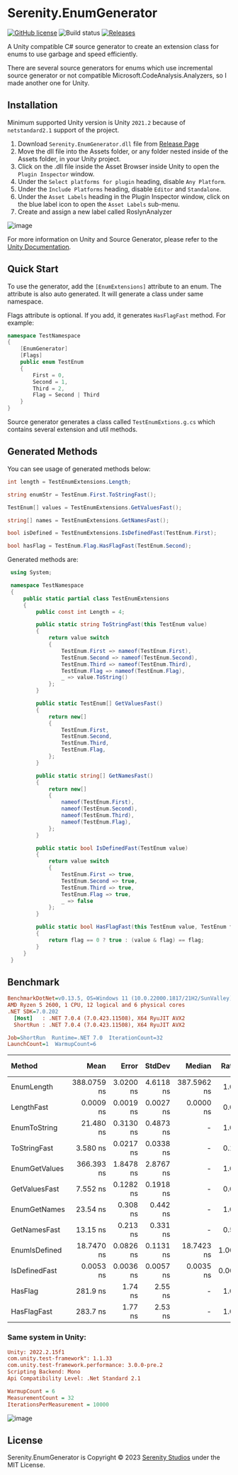 # Serenity.EnumGenerator
[![GitHub license](https://img.shields.io/badge/license-MIT-blue.svg)](https://raw.githubusercontent.com/serenitystudio/Serenity.EnumGenerator/master/LICENSE)
![Build status](https://github.com/serenitystudio/Serenity.EnumGenerator/actions/workflows/build-release.yml/badge.svg)
[![Releases](https://img.shields.io/github/release/serenitystudio/Serenity.EnumGenerator.svg)](https://github.com/serenitystudio/Serenity.EnumGenerator/releases)

A Unity compatible C# source generator to create an extension class for enums to use garbage and speed efficiently.

There are several source generators for enums which use incremental source generator or not compatible Microsoft.CodeAnalysis.Analyzers, so I made another one for Unity.

## Installation
Minimum supported Unity version is Unity `2021.2` because of `netstandard2.1` support of the project.

1. Download `Serenity.EnumGenerator.dll` file from [Release Page](https://github.com/serenitystudio/Serenity.EnumGenerator/releases)
2. Move the dll file into the Assets folder, or any folder nested inside of the Assets folder, in your Unity project.
3. Click on the .dll file inside the Asset Browser inside Unity to open the `Plugin Inspector` window.
4. Under the `Select platforms for plugin` heading, disable `Any Platform`. 
5. Under the `Include Platforms` heading, disable `Editor` and `Standalone`.
6. Under the `Asset Labels` heading in the Plugin Inspector window, click on the blue label icon to open the `Asset Labels` sub-menu.
7. Create and assign a new label called RoslynAnalyzer

![image](screenshots/UnityInspectorExample.png)

For more information on Unity and Source Generator, please refer to the [Unity Documentation](https://docs.unity3d.com/Manual/roslyn-analyzers.html).

## Quick Start
To use the generator, add the `[EnumExtensions]` attribute to an enum. The attribute is also auto generated. It will generate a class under same namespace.

Flags attribute is optional. If you add, it generates `HasFlagFast` method. For example:

```csharp
namespace TestNamespace
{
    [EnumGenerator]
    [Flags]
    public enum TestEnum
    {
        First = 0,
        Second = 1,
        Third = 2,
        Flag = Second | Third
    }
}
```

Source generator generates a class called `TestEnumExtions.g.cs` which contains several extension and util methods. 

## Generated Methods
You can see usage of generated methods below:

```csharp
int length = TestEnumExtensions.Length;

string enumStr = TestEnum.First.ToStringFast();

TestEnum[] values = TestEnumExtensions.GetValuesFast();

string[] names = TestEnumExtensions.GetNamesFast();

bool isDefined = TestEnumExtensions.IsDefinedFast(TestEnum.First);

bool hasFlag = TestEnum.Flag.HasFlagFast(TestEnum.Second);
```

Generated methods are:
```csharp
 using System;

 namespace TestNamespace
 {
     public static partial class TestEnumExtensions
     {
         public const int Length = 4;

         public static string ToStringFast(this TestEnum value)
         {
             return value switch
             {
                 TestEnum.First => nameof(TestEnum.First),
                 TestEnum.Second => nameof(TestEnum.Second),
                 TestEnum.Third => nameof(TestEnum.Third),
                 TestEnum.Flag => nameof(TestEnum.Flag),
                 _ => value.ToString()
             };
         }

         public static TestEnum[] GetValuesFast()
         {
             return new[]
             {
                 TestEnum.First,
                 TestEnum.Second,
                 TestEnum.Third,
                 TestEnum.Flag,
             };
         }

         public static string[] GetNamesFast()
         {
             return new[]
             {
                 nameof(TestEnum.First),
                 nameof(TestEnum.Second),
                 nameof(TestEnum.Third),
                 nameof(TestEnum.Flag),
             };
         }

         public static bool IsDefinedFast(TestEnum value)
         {
             return value switch
             {
                 TestEnum.First => true,
                 TestEnum.Second => true,
                 TestEnum.Third => true,
                 TestEnum.Flag => true,
                 _ => false
             };
         }

         public static bool HasFlagFast(this TestEnum value, TestEnum flag)
         {
             return flag == 0 ? true : (value & flag) == flag;
         }
     }
 }
```

## Benchmark

``` ini
BenchmarkDotNet=v0.13.5, OS=Windows 11 (10.0.22000.1817/21H2/SunValley)
AMD Ryzen 5 2600, 1 CPU, 12 logical and 6 physical cores
.NET SDK=7.0.202
  [Host]   : .NET 7.0.4 (7.0.423.11508), X64 RyuJIT AVX2
  ShortRun : .NET 7.0.4 (7.0.423.11508), X64 RyuJIT AVX2

Job=ShortRun  Runtime=.NET 7.0  IterationCount=32  
LaunchCount=1  WarmupCount=6  
```
| Method        |        Mean |     Error |    StdDev |      Median |  Ratio |   Gen0 | Allocated | Alloc Ratio |
|:--------------|------------:|----------:|----------:|------------:|-------:|-------:|----------:|------------:|
| EnumLength    | 388.0759 ns | 3.0200 ns | 4.6118 ns | 387.5962 ns |   1.00 | 0.0324 |     136 B |        1.00 |
| LengthFast    |   0.0009 ns | 0.0019 ns | 0.0027 ns |   0.0000 ns |   0.00 |      - |         - |        0.00 |
| EnumToString  |   21.480 ns | 0.3130 ns | 0.4873 ns |           - |   1.00 | 0.0057 |      24 B |        1.00 |
| ToStringFast  |    3.580 ns | 0.0217 ns | 0.0338 ns |           - |   0.17 |      - |         - |        0.00 |
| EnumGetValues |  366.393 ns | 1.8478 ns | 2.8767 ns |           - |   1.00 | 0.0324 |     136 B |        1.00 |
| GetValuesFast |    7.552 ns | 0.1282 ns | 0.1918 ns |           - |   0.02 | 0.0096 |      40 B |        0.29 |
| EnumGetNames  |    23.54 ns |  0.308 ns |  0.442 ns |           - |   1.00 | 0.0134 |      56 B |        1.00 |
| GetNamesFast  |    13.15 ns |  0.213 ns |  0.331 ns |           - |   0.56 | 0.0134 |      56 B |        1.00 |
| EnumIsDefined |  18.7470 ns | 0.0826 ns | 0.1131 ns |  18.7423 ns |  1.000 |      - |         - |          NA |
| IsDefinedFast |   0.0053 ns | 0.0036 ns | 0.0057 ns |   0.0035 ns |  0.000 |      - |         - |          NA |
| HasFlag       |    281.9 ns |   1.74 ns |   2.55 ns |           - |   1.00 |      - |         - |          NA |
| HasFlagFast   |    283.7 ns |   1.77 ns |   2.53 ns |           - |   1.01 |      - |         - |          NA |

### Same system in Unity:
``` ini
Unity: 2022.2.15f1
com.unity.test-framework": 1.1.33
com.unity.test-framework.performance: 3.0.0-pre.2
Scripting Backend: Mono
Api Compatibility Level: .Net Standard 2.1

WarmupCount = 6 
MeasurementCount = 32 
IterationsPerMeasurement = 10000
```
![image](screenshots/UnityBenchmark.png)

## License

Serenity.EnumGenerator is Copyright © 2023 [Serenity Studios](https://github.com/serenitystudio) under the MIT License.